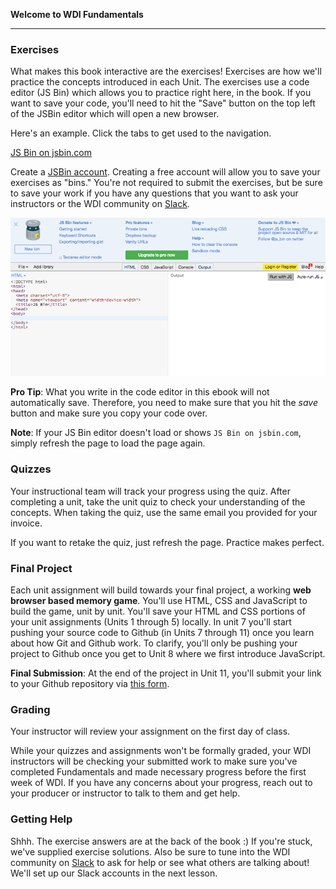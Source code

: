 **Welcome to WDI Fundamentals**

---

### Exercises

What makes this book interactive are the exercises! Exercises are how we'll practice the concepts introduced in each Unit. The exercises use a code editor (JS Bin) which allows you to practice right here, in the book. If you want to save your code, you'll need to hit the "Save" button on the top left of the JSBin editor which will open a new browser.

Here's an example. Click the tabs to get used to the navigation.

<a class="jsbin-embed" href="https://jsbin.com/zojica/embed?html,output&height=600px">JS Bin on jsbin.com</a><script src="https://static.jsbin.com/js/embed.min.js?3.35.12"></script>


Create a [JSBin account](https://jsbin.com/). Creating a free account will allow you to save your exercises as "bins." You're not required to submit the exercises, but be sure to save your work if you have any questions that you want to ask your instructors or the WDI community on [Slack](00_chapter/intro.md).


![](../assets/elkwebdesign/jsbin.png)


**Pro Tip**: What you write in the code editor in this ebook will not automatically save. Therefore, you need to make sure that you hit the *save* button and make sure you copy your code over.

**Note**: If your JS Bin editor doesn't load or shows `JS Bin on jsbin.com`, simply refresh the page to load the page again.


### Quizzes

Your instructional team will track your progress using the quiz. After completing a unit, take the unit quiz to check your understanding of the concepts. When taking the quiz, use the same email you provided for your invoice.

If you want to retake the quiz, just refresh the page. Practice makes perfect.

### Final Project

Each unit assignment will build towards your final project, a working **web browser based memory game**. You'll use  HTML, CSS and JavaScript to build the game, unit by unit. You'll save your HTML and CSS portions of your unit assignments (Units 1 through 5) locally. In unit 7 you'll start pushing your source code to Github (in Units 7 through 11) once you learn about how Git and Github work. To clarify, you'll only be pushing your project to Github once you get to Unit 8 where we first introduce JavaScript.

**Final Submission**: At the end of the project in Unit 11, you'll submit your link to your Github repository via [this form](https://ga-immersives.typeform.com/to/UHC5Yp).


### Grading

Your instructor will review your assignment on the first day of class.

While your quizzes and assignments won't be formally graded, your WDI instructors will be checking your submitted work to make sure you've completed Fundamentals and made necessary progress before the first week of WDI. If you have any concerns about your progress, reach out to your producer or instructor to talk to them and get help.

### Getting Help

Shhh. The exercise answers are at the back of the book :) If you're stuck, we've supplied exercise solutions. Also be sure to tune into the WDI community on [Slack](00_chapter/intro.md) to ask for help or see what others are talking about! We'll set up our Slack accounts in the next lesson.
